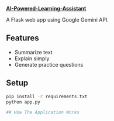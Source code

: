 **[AI-Powered-Learning-Assistant](https://ai-powered-learning-assistant.onrender.com/)**

A Flask web app using Google Gemini API.

## Features
- Summarize text
- Explain simply
- Generate practice questions

## Setup
```bash
pip install -r requirements.txt
python app.py

## How The Application Works

